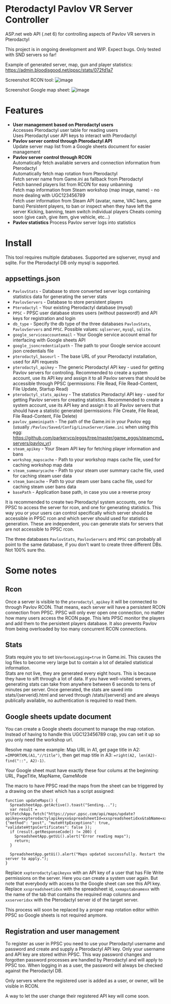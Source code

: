 # Pterodactyl Pavlov VR Server Controller

ASP.net web API (.net 6) for controlling aspects of Pavlov VR servers in Pterodactyl

This project is in ongoing development and WIP. Expect bugs. Only tested with SND servers so far!

Example of generated server, map, gun and player statistics: https://admin.bloodisgood.net/ppsc/stats/072fd1a7

Screenshot RCON tool:
![image](https://user-images.githubusercontent.com/51454971/201521103-1d8d53bc-abb1-479d-9327-893b17a4a759.png)

Screenshot Google map sheet:
![image](https://user-images.githubusercontent.com/51454971/201521477-8aa1d69b-dd15-424a-a288-4d3c7b91fdd8.png)

# Features

- **User management based on Pterodactyl users**  
  Accesses Pterodactyl user table for reading users    
  Uses Pterodactyl user API keys to interact with Pterodactyl    
- **Pavlov server control through Pterodactyl API**  
  Update server map list from a Google sheets document for easier management    
- **Pavlov server control through RCON**  
  Automatically fetch available servers and connection information from Pterodactyl    
  Automatically fetch map rotation from Pterodactyl    
  Fetch server name from Game.ini as fallback from Pterodactyl    
  Fetch banned players list from RCON for easy unbanning    
  Fetch map information from Steam workshop (map image, name) - no more dealing with UGC123456789  
  Fetch user information from Steam API (avatar, name, VAC bans, game bans)
  Persistent players, to ban or inspect when they have left the server
  Kicking, banning, team switch individual players
  Cheats coming soon (give cash, give item, give vehicle, etc...)
- **Pavlov statistics**
  Process Pavlov server logs into statistics
  
# Install

This tool requires multiple databases. Supported are sqlserver, mysql and sqlite. For the Pterodactyl DB only mysql is supported.

## appsettings.json
- `PavlovStats` - Database to store converted server logs containing statistics data for generating the server stats
- `PavlovServers` - Database to store persistent players
- `Pterodactyl` - Your existing Pterodactyl database (mysql)
- `PPSC` - PPSC user database stores users (without password!) and API keys for registration and login
- `db_type` - Specify the db type of the three databases `PavlovStats`, `PavlovServers` and `PPSC`. Possible values: `sqlserver`, `mysql`, `sqlite`.
- `google_serviceaccountemail` - Your Google service account email for interfacing with Google sheets API
- `google_jsoncredentialpath` - The path to your Google service account json credentials file
- `pterodactyl_baseurl` - The base URL of your Pterodactyl installation, used for API requests
- `pterodactyl_apikey` - The generic Pterodactyl API key - used for getting Pavlov servers for controling. Recommended to create a system account, use its API key and assign it to all Pavlov servers that should be accessible through PPSC (permissions: File Read, File Read-Content, File Update, Startup Read)
- `pterodactyl_stats_apikey` - The statistics Pterodactyl API key - used for getting Pavlov servers for creating statistics. Recommended to create a system account, use its API key and assign it to all Pavlov servers that should have a statistic generated (permissions: File Create, File Read, File Read-Content, File Delete)
- `pavlov_gameinipath` - The path of the Game.ini in your Pavlov egg (usually `/Pavlov/Saved/Config/LinuxServer/Game.ini` when using this egg: https://github.com/parkervcp/eggs/tree/master/game_eggs/steamcmd_servers/pavlov_vr)
- `steam_apikey` - Your Steam API key for fetching player information and bans
- `workshop_mapscache` - Path to your workshop maps cache file, used for caching workshop map data
- `steam_summarycache` - Path to your steam user summary cache file, used for caching steam user data
- `steam_bancache` - Path to your steam user bans cache file, used for caching steam user bans data
- `basePath` - Application base path, in case you use a reverse proxy

It is recommended to create two Pterodactyl system accounts, one for PPSC to access the server for rcon, and one for generating statistics. This way you or your users can control specifically which server should be accessible in PPSC rcon and which server should used for statistics generation. These are independent, you can generate stats for servers that are not accessible to PPSC rcon.

The three databases `PavlovStats`, `PavlovServers` and `PPSC` can probably all point to the same database, if you don't want to create three different DBs. Not 100% sure tho.

# Some notes

## Rcon
Once a server is visible to the `pterodactyl_apikey` it will be connected to through Pavlov RCON. That means, each server will have a persistent RCON connection from PPSC. PPSC will only ever open one connection, no matter how many users access the RCON page. This lets PPSC monitor the players and add them to the persistent players database. It also prevents Pavlov from being overloaded by too many concurrent RCON connections.

## Stats
Stats require you to set `bVerboseLogging=true` in Game.ini. This causes the log files to become very large but to contain a lot of detailed statistical information.  
Stats are not live, they are generated every eight hours. This is because they have to sift through a lot of data. If you have well-visited servers, generating stats can take from anywhere between 6 seconds to tens of minutes per server. Once generated, the stats are saved into stats/{serverid}.html and served through /stats/{serverid} and are always publically available, no authentication is required to read them.

## Google sheets update document
You can create a Google sheets document to manage the map rotation. Instead of having to handle this UGC123456789 crap, you can set it up so you only need the workshop url.

Resolve map name example: Map URL in A1, get page title in A2: `=IMPORTXML(A1,"//title")`, then get map title in A3: `=right(A2, len(A2)-find("::", A2)-1)`.

Your Google sheet must have exactly these four colums at the beginning: URL, PageTitle, MapName, GameMode

The macro to have PPSC read the maps from the sheet can be triggered by a drawing on the sheet which has a script assigned:

```
function updateMaps() {
  SpreadsheetApp.getActive().toast("Sending...");
  var result = UrlFetchApp.fetch("https://your.ppsc.com/api/maps/update?apikey=xxpterodactylapikeyxx&spreadsheetId=xxspreadsheetidxx&tabName=xxmapstabnamexx&serverId=xxserveridxx", {"method": "post", "muteHttpExceptions": true, "validateHttpsCertificates": false });
  if (result.getResponseCode() != 200) {
    SpreadsheetApp.getUi().alert("Error reading maps");
    return;
  }

  SpreadsheetApp.getUi().alert("Maps updated successfully. Restart the server to apply.");
}
```

Replace `xxpterodactylapikeyxx` with an API key of a user that has File Write permissions on the server. Here you can create a system user again. But note that everybody with access to the Google sheet can see this API key. Replace `xxspreadsheetidxx` with the spreadsheet id, `xxmapstabnamexx` with the name of the tab that contains the required map columns and `xxserveridxx` with the Pterodactyl server id of the target server.

This process will soon be replaced by a proper map rotation editor within PPSC so Google sheets is not required anymore.

## Registration and user management
To register as user in PPSC you need to use your Pterodactyl username and password and create and supply a Pterodactyl API key. Only your username and API key are stored within PPSC. This way password changes and forgotten password processes are handled by Pterodactyl and will apply to PPSC too. When logging in as a user, the password will always be checked against the Pterodactyl DB.

Only servers where the registered user is added as a user, or owner, will be visible in RCON.

A way to let the user change their registered API key will come soon.
